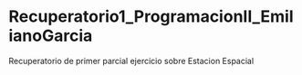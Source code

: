 # Recuperatorio1_ProgramacionII_EmilianoGarcia
Recuperatorio de primer parcial ejercicio sobre Estacion Espacial
